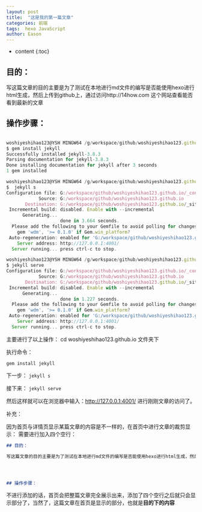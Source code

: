 ```yaml
---
layout: post
title:  "这是我的第一篇文章"
categories: 前端
tags:  hexo JavaScript
author: Eason
---
```


* content
{:toc}

## 目的：

写这篇文章的目的主要是为了测试在本地进行md文件的编写是否能使用hexo进行html生成，然后上传到github上，通过访问http://14how.com 这个网站查看能否看到最新的文章




## 操作步骤：

```js

woshiyeshihao123@YSH MINGW64 /g/workspace/github/woshiyeshihao123.github.io (master)
$ gem install jekyll
Successfully installed jekyll-3.8.3
Parsing documentation for jekyll-3.8.3
Done installing documentation for jekyll after 3 seconds
1 gem installed

woshiyeshihao123@YSH MINGW64 /g/workspace/github/woshiyeshihao123.github.io (master)
$  jekyll s
Configuration file: G:/workspace/github/woshiyeshihao123.github.io/_config.yml
            Source: G:/workspace/github/woshiyeshihao123.github.io
       Destination: G:/workspace/github/woshiyeshihao123.github.io/_site
 Incremental build: disabled. Enable with --incremental
      Generating...
                    done in 3.664 seconds.
  Please add the following to your Gemfile to avoid polling for changes:
    gem 'wdm', '>= 0.1.0' if Gem.win_platform?
 Auto-regeneration: enabled for 'G:/workspace/github/woshiyeshihao123.github.io'
    Server address: http://127.0.0.1:4001/
  Server running... press ctrl-c to stop.

woshiyeshihao123@YSH MINGW64 /g/workspace/github/woshiyeshihao123.github.io (master)
$ jekyll serve
Configuration file: G:/workspace/github/woshiyeshihao123.github.io/_config.yml
            Source: G:/workspace/github/woshiyeshihao123.github.io
       Destination: G:/workspace/github/woshiyeshihao123.github.io/_site
 Incremental build: disabled. Enable with --incremental
      Generating...
                    done in 1.227 seconds.
  Please add the following to your Gemfile to avoid polling for changes:
    gem 'wdm', '>= 0.1.0' if Gem.win_platform?
 Auto-regeneration: enabled for 'G:/workspace/github/woshiyeshihao123.github.io'
    Server address: http://127.0.0.1:4001/
  Server running... press ctrl-c to stop.


```

主要进行了以上操作：
cd woshiyeshihao123.github.io  文件夹下

执行命令：

`gem install jekyll `

下一步：
`jekyll s`

接下来：
`jekyll serve`

然后这样就可以在浏览器中输入：http://127.0.0.1:4001/ 进行刚刚文章的访问了。


补充：

因为首页与详情页显示某篇文章的内容是不一样的，在首页中进行文章的裁剪显示：
需要进行加入四个空行：
```md
## 目的：

写这篇文章的目的主要是为了测试在本地进行md文件的编写是否能使用hexo进行html生成，然后上传到github上，通过访问http://14how.com 这个网站查看能否看到最新的文章




## 操作步骤：
```

不进行添加的话，首页会把整篇文章完全展示出来，添加了四个空行之后就只会显示部分了，当然了，这篇文章在首页是显示的部分，也就是**目的下的内容**



